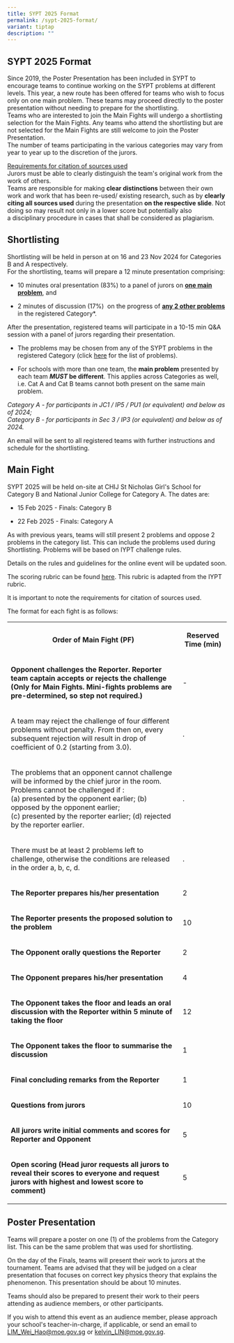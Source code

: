 ```yaml
---
title: SYPT 2025 Format
permalink: /sypt-2025-format/
variant: tiptap
description: ""
---
```

<h2>SYPT 2025 Format</h2>
<p>Since 2019, the Poster Presentation has been included in SYPT to encourage
teams to continue working on the SYPT problems at different levels. This
year, a new route has been offered for teams who wish to focus only on
one main problem. These teams may proceed directly to the poster presentation
without needing to prepare for the shortlisting.
<br>Teams who are interested to join the Main Fights will undergo a shortlisting
selection for the Main Fights. Any teams who attend the shortlisting but
are not selected for the Main Fights are still welcome to join the Poster
Presentation.
<br>The number of teams participating in the various categories may vary from
year to year up to the discretion of the jurors.&nbsp;</p>
<p><u>Requirements for citation of sources used</u>
<br>Jurors must be able to clearly distinguish the team's original work&nbsp;from
the work of others.
<br>Teams are responsible for making <strong>clear&nbsp;distinctions</strong>&nbsp;between
their&nbsp;own work and work that has been re-used/ existing research,
such as by&nbsp;<strong>clearly citing&nbsp;all&nbsp;sources&nbsp;used</strong> during
the presentation <strong>on the respective&nbsp;slide</strong>. Not doing
so&nbsp;may result not only in a lower score but potentially also a&nbsp;disciplinary
procedure in cases that shall be considered as plagiarism.</p>
<h2>Shortlisting</h2>
<p>Shortlisting will be held in person at on&nbsp;16 and 23 Nov 2024 for
Categories B and A respectively.
<br>For the shortlisting, teams will prepare a 12 minute presentation comprising:</p>
<ul>
<li>
<p>10 minutes oral presentation (83%) to a panel of jurors on <strong><u>one main problem</u></strong>,
and</p>
</li>
<li>
<p>2 minutes of discussion (17%) &nbsp;on the progress of <strong><u>any 2 other problems</u></strong> in
the registered Category*.&nbsp;</p>
</li>
</ul>
<p>After the presentation, registered teams will participate in a 10-15 min
Q&amp;A session with a panel of jurors regarding their presentation.</p>
<ul>
<li>
<p>The problems may be chosen from any of the SYPT problems in the registered
Category (click <a href="https://iyptsypt.wixsite.com/sypt/sypt-2023" class="wixui-rich-text__text" rel="noopener noreferrer nofollow" target="_self"><u>here</u></a>&nbsp;for
the list of problems).</p>
</li>
<li>
<p>For schools with more than one team, the&nbsp;<strong>main problem</strong>&nbsp;presented
by each team&nbsp;<strong><em>MUST&nbsp;</em>be different</strong>. This
applies across Categories as well, i.e. Cat A and Cat B teams cannot both
present on the same main problem.</p>
</li>
</ul>
<p><em>Category A - for participants in JC1 / IP5 / PU1 (or equivalent) and below as of 2024;</em>
<br><em>Category B - for participants in Sec 3 / IP3 (or equivalent) and below as of 2024.</em>
</p>
<p>​An email will be sent to all registered teams with further instructions
and schedule for the shortlisting.</p>
<h2>Main Fight</h2>
<p>SYPT 2025 will be held on-site at CHIJ St Nicholas Girl's School for Category
B and National Junior College for Category A. The dates are:&nbsp;</p>
<ul>
<li>
<p>15 Feb 2025 - Finals: Category B</p>
</li>
<li>
<p>22 Feb 2025&nbsp;- Finals: Category A</p>
</li>
</ul>
<p>As with previous years, teams will still present 2 problems and oppose
2 problems in the category list. This can include the problems used during
Shortlisting. Problems will be based on IYPT challenge rules.</p>
<p>Details on the rules and guidelines for the online event will be updated
soon.</p>
<p>The scoring rubric can be found <a href="https://drive.google.com/file/d/10EFThfMyvM0F9-Z1blPLBrAUEk0_vmHe/view?usp=share_link" class="wixui-rich-text__text" rel="noreferrer noopener" target="_blank"><u>here</u></a>.
This rubric is adapted from the IYPT rubric.</p>
<p>It is important to note the requirements for citation of sources used.</p>
<p>The format for each fight is as follows:&nbsp;</p>
<table style="minWidth: 50px">
<colgroup>
<col>
<col>
</colgroup>
<tbody>
<tr>
<th rowspan="1" colspan="1">
<p>Order of Main Fight (PF)</p>
</th>
<th rowspan="1" colspan="1">
<p>Reserved Time (min)</p>
</th>
</tr>
<tr>
<td rowspan="1" colspan="1">
<p><strong>Opponent challenges the Reporter. Reporter team captain accepts or rejects the challenge (Only for Main Fights. Mini-fights problems are pre-determined, so step not required.)</strong>
</p>
</td>
<td rowspan="1" colspan="1">
<p>-</p>
</td>
</tr>
<tr>
<td rowspan="1" colspan="1">
<p>A team may reject the challenge of four different problems without penalty.
From then on, every subsequent rejection will result in drop of coefficient
of 0.2 (starting from 3.0).</p>
</td>
<td rowspan="1" colspan="1">
<p>.</p>
</td>
</tr>
<tr>
<td rowspan="1" colspan="1">
<p>The problems that an opponent cannot challenge will be informed by the
chief juror in the room. Problems cannot be challenged if :
<br>(a) presented by the opponent earlier;&nbsp;(b) opposed by the opponent
earlier;
<br>(c) presented by the reporter earlier;&nbsp;(d) rejected by the reporter
earlier.</p>
</td>
<td rowspan="1" colspan="1">
<p>.</p>
</td>
</tr>
<tr>
<td rowspan="1" colspan="1">
<p>There must be at least 2 problems left to challenge, otherwise the conditions
are released in the order a, b, c, d.</p>
</td>
<td rowspan="1" colspan="1">
<p>.</p>
</td>
</tr>
<tr>
<td rowspan="1" colspan="1">
<p><strong>The Reporter prepares his/her presentation</strong>
</p>
</td>
<td rowspan="1" colspan="1">
<p>2</p>
</td>
</tr>
<tr>
<td rowspan="1" colspan="1">
<p><strong>The Reporter presents the proposed solution to the problem&nbsp;</strong>
</p>
</td>
<td rowspan="1" colspan="1">
<p>10</p>
</td>
</tr>
<tr>
<td rowspan="1" colspan="1">
<p><strong>The Opponent orally questions the Reporter</strong>
</p>
</td>
<td rowspan="1" colspan="1">
<p>2</p>
</td>
</tr>
<tr>
<td rowspan="1" colspan="1">
<p><strong>The Opponent prepares his/her presentation</strong>
</p>
</td>
<td rowspan="1" colspan="1">
<p>4</p>
</td>
</tr>
<tr>
<td rowspan="1" colspan="1">
<p><strong>The Opponent takes the floor and leads an oral discussion with the Reporter within 5 minute of taking the floor</strong>
</p>
</td>
<td rowspan="1" colspan="1">
<p>12</p>
</td>
</tr>
<tr>
<td rowspan="1" colspan="1">
<p><strong>The Opponent takes the floor to summarise the discussion</strong>
</p>
</td>
<td rowspan="1" colspan="1">
<p>1</p>
</td>
</tr>
<tr>
<td rowspan="1" colspan="1">
<p><strong>Final concluding remarks from the Reporter</strong>
</p>
</td>
<td rowspan="1" colspan="1">
<p>1</p>
</td>
</tr>
<tr>
<td rowspan="1" colspan="1">
<p><strong>Questions from jurors</strong>
</p>
</td>
<td rowspan="1" colspan="1">
<p>10</p>
</td>
</tr>
<tr>
<td rowspan="1" colspan="1">
<p><strong>All jurors write initial comments and scores for Reporter and Opponent</strong>
</p>
</td>
<td rowspan="1" colspan="1">
<p>5</p>
</td>
</tr>
<tr>
<td rowspan="1" colspan="1">
<p><strong>Open scoring (Head juror requests all jurors to reveal their scores to everyone and request jurors with highest and lowest score to comment)</strong>
</p>
</td>
<td rowspan="1" colspan="1">
<p>5</p>
</td>
</tr>
</tbody>
</table>
<h2>Poster Presentation</h2>
<p>Teams will prepare a poster on one (1) of the problems from the Category
list. This can be the same problem that was used for shortlisting.</p>
<p>On the day of the Finals, teams will present their work to jurors at the
tournament. Teams are advised that they will be judged on a clear presentation
that focuses on correct key physics theory that explains the phenomenon.
This presentation should be about 10 minutes.</p>
<p>Teams should also be prepared to present their work to their peers attending
as audience members, or other participants.</p>
<p>If you wish to attend this event as an audience member, please approach
your school's teacher-in-charge, if applicable, or send an email to <a href="mailto:LIM_Wei_Hao@moe.gov.sg" rel="noopener noreferrer nofollow" target="_blank">LIM_Wei_Hao@moe.gov.sg</a> or
<a href="mailto:kelvin_LIN@moe.gov.sg" rel="noopener noreferrer nofollow" target="_blank">kelvin_LIN@moe.gov.sg</a>.</p>
<p></p>